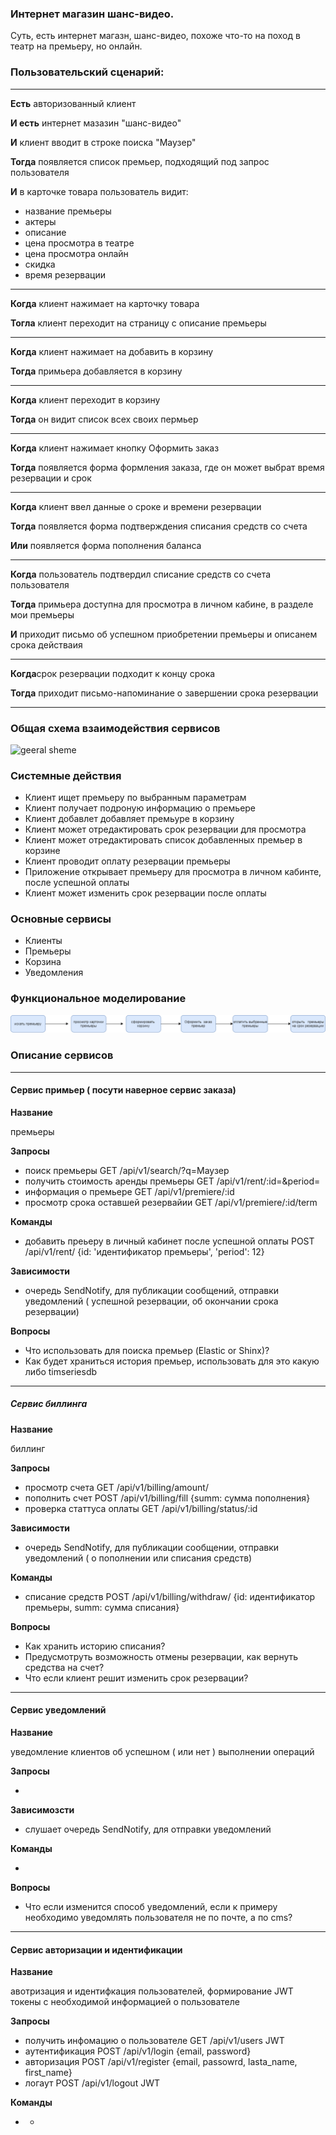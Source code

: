 ### Интернет  магазин шанс-видео.

Суть, есть  интернет магазн, шанс-видео, похоже что-то на поход в театр  на  премьеру, но  онлайн.

### Пользовательский  сценарий:
_____

**Есть** авторизованный  клиент

**И есть** интернет мазазин  "шанс-видео"

**И** клиент вводит в строке  поиска "Маузер"

**Тогда** появляется  список премьер, подходящий под   запрос  пользователя

**И** в  карточке  товара пользователь  видит:

- название  премьеры
- актеры
- описание
- цена  просмотра в театре
- цена просмотра онлайн
- скидка
- время  резервации
_____
**Когда** клиент нажимает на  карточку  товара

**Тогла** клиент переходит на страницу  с описание  премьеры
____
**Когда** клиент нажимает на добавить в  корзину

**Тогда** примьера добавляется в  корзину
____
**Когда** клиент переходит в  корзину

**Тогда** он  видит список всех своих пермьер
____
**Когда** клиент  нажимает кнопку Оформить  заказ

**Тогда** появляется   форма  формления  заказа, где он может  выбрат  время  резервации и срок
____
**Когда** клиент ввел данные  о сроке и времени резервации

**Тогда** появляется  форма  подтверждения списания   средств  со счета

**Или** появляется  форма  пополнения  баланса
_____
**Когда** пользователь подтвердил списание средств  со счета пользователя

**Тогда** примьера  доступна для  просмотра в личном   кабине, в  разделе мои премьеры

**И** приходит  письмо об  успешном приобретении  премьеры  и  описанем срока действаия
_____
**Когда**срок резервации подходит к  концу срока

**Тогда** приходит  письмо-напоминание о  завершении срока резервации
____

###  Общая схема взаимодействия сервисов
![geeral sheme](chancе-premiere.png)


### Cистемные действия

- Клиент  ищет премьеру по  выбранным параметрам
- Клиент получает подроную информацию о  премьере
- Клиент добавлет добавляет премьуре в корзину
- Клиент может отредактировать срок резервации  для просмотра
- Клиент может отредактировать список добавленных премьер в корзине
- Клиент проводит оплату резервации премьеры
- Приложение открывает премьеру для  просмотра в  личном кабинте, после успешной оплаты
- Клиент может изменить срок  резервации после оплаты

### Основные сервисы

- Клиенты
- Премьеры
- Корзина
- Уведомления

### Функциональное моделирование

![func_model_premier](func_model_premier.png)


### Описание  сервисов
____

#### Сервис примьер ( посути   наверное   сервис заказа)

**Название**

премьеры

**Запросы**

- поиск премьеры
  GET /api/v1/search/?q=Маузер
- получить стоимость  аренды  премьеры
  GET /api/v1/rent/:id=&period=
- информация  о  премьере
  GET /api/v1/premiere/:id
- просмотр  срока оставшей резервайии
  GET /api/v1/premiere/:id/term


**Команды**

- добавить преьеру в личный кабинет после успешной  оплаты
  POST /api/v1/rent/  {id: 'идентификатор премьеры', 'period': 12}

**Зависимости**

- очередь SendNotify, для публикации сообщений, отправки уведомлений (  успешной  резервации,  об окончании срока  резервации)   


**Вопросы**

- Что  использовать для поиска премьер (Elastic or  Shinx)? 
- Как   будет  храниться история  премьер,  использовать для   это какую  либо timseriesdb

______

##### Сервис биллинга

**Название**

биллинг

**Запросы**
- просмотр счета
  GET /api/v1/billing/amount/
- пополнить счет
  POST /api/v1/billing/fill {summ: сумма  пополнения}
- проверка  статтуса оплаты
  GET /api/v1/billing/status/:id
  
**Зависимости**

- очередь SendNotify,  для  публикации сообщении, отправки уведомлений ( о пополнении или  списания  средств) 

**Команды**

- списание  средств
  POST /api/v1/billing/withdraw/ {id: идентификатор премьеры,  summ: сумма  списания}

 
**Вопросы**

- Как  хранить историю списания?
- Предусмотруть  возможность отмены резервации, как вернуть  средства на счет?
- Что если клиент решит  изменить срок резервации?

_____

#### Сервис уведомлений

**Название**

уведомление  клиентов об успешном  ( или нет ) выполнении  операций 

**Запросы**

- 

**Зависимозсти**

-  слушает  очередь  SendNotify, для  отправки уведомлений

**Команды**

- 

**Вопросы**

- Что  если  изменится способ уведомлений, если  к примеру  необходимо уведомлять  пользователя не  по почте, а по cms?

_____

#### Сервис авторизации и идентификации

**Название**

авотризация  и  идентифкация  пользователей, формирование  JWT токены с необходимой   информацией  о пользователе

**Запросы**

- получить   инфомацию  о пользователе
  GET /api/v1/users JWT 
- аутентификация
  POST /api/v1/login {email, password}
- авторизация 
  POST /api/v1/register {email, passowrd, lasta_name, first_name}
- логаут
  POST  /api/v1/logout JWT

**Команды**

- -
